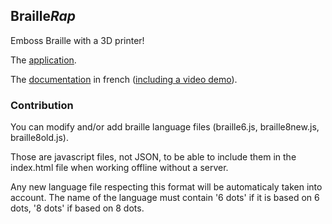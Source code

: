 ## Braille*Rap*

Emboss Braille with a 3D printer!

The [application](https://arthursw.github.io/BrailleRap/).

The [documentation](Documentation/documentation-fr.md) in french ([including a video demo](Documentation/img/20161020_VIDEO_FABRIKARIUM_320.gif)).


### Contribution

You can modify and/or add braille language files (braille6.js, braille8new.js, braille8old.js).

Those are javascript files, not JSON, to be able to include them in the index.html file when working offline without a server.

Any new language file respecting this format will be automaticaly taken into account. The name of the language must contain '6 dots' if it is based on 6 dots, '8 dots' if based on 8 dots.

